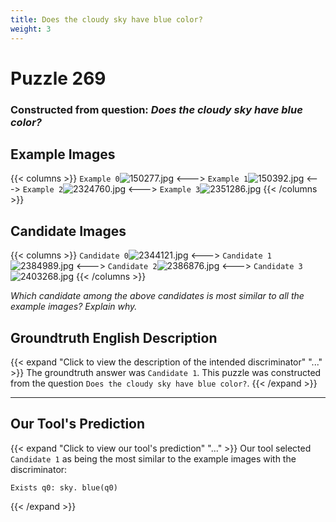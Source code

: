```yaml
---
title: Does the cloudy sky have blue color?
weight: 3
---
```


# Puzzle 269
### Constructed from question: _Does the cloudy sky have blue color?_


## Example Images
{{< columns >}}
`Example 0`![150277.jpg](/gqa_images/150277.jpg)
<--->
`Example 1`![150392.jpg](/gqa_images/150392.jpg)
<--->
`Example 2`![2324760.jpg](/gqa_images/2324760.jpg)
<--->
`Example 3`![2351286.jpg](/gqa_images/2351286.jpg)
{{< /columns >}}

## Candidate Images
{{< columns >}}
`Candidate 0`![2344121.jpg](/gqa_images/2344121.jpg)
<--->
`Candidate 1`![2384989.jpg](/gqa_images/2384989.jpg)
<--->
`Candidate 2`![2386876.jpg](/gqa_images/2386876.jpg)
<--->
`Candidate 3`![2403268.jpg](/gqa_images/2403268.jpg)
{{< /columns >}}

*Which candidate among the above candidates is most similar to all the example images? Explain why.*

## Groundtruth English Description

{{< expand "Click to view the description of the intended discriminator" "..." >}}
The groundtruth answer was `Candidate 1`. This puzzle was constructed from the question `Does the cloudy sky have blue color?`.
{{< /expand >}}

---

## Our Tool's Prediction

{{< expand "Click to view our tool's prediction" "..." >}}
Our tool selected `Candidate 1` as being the most similar to the example images with the discriminator:
```plaintext
Exists q0: sky. blue(q0)
```
{{< /expand >}}
